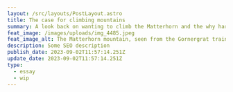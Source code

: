 ```yaml
---
layout: /src/layouts/PostLayout.astro
title: The case for climbing mountains
summary: A look back on wanting to climb the Matterhorn and the why hard things are good.
feat_image: /images/uploads/img_4485.jpeg
feat_image_alt: The Matterhorn mountain, seen from the Gornergrat train.
description: Some SEO description
publish_date: 2023-09-02T11:57:14.251Z
update_date: 2023-09-02T11:57:14.251Z
type:
  - essay
  - wip
---
```

